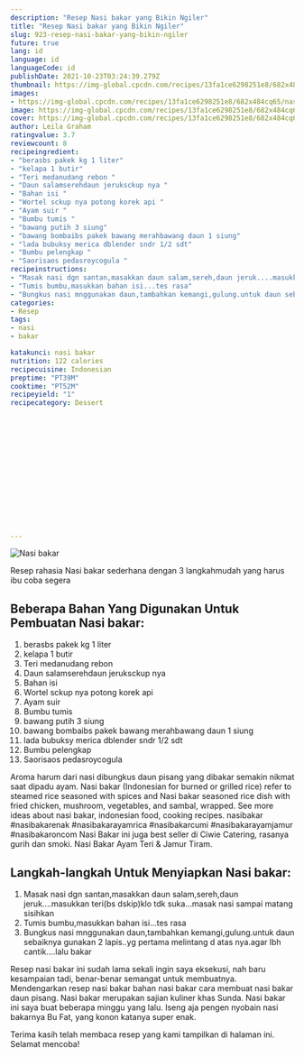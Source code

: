 ```yaml
---
description: "Resep Nasi bakar yang Bikin Ngiler"
title: "Resep Nasi bakar yang Bikin Ngiler"
slug: 923-resep-nasi-bakar-yang-bikin-ngiler
future: true
lang: id
language: id
languageCode: id
publishDate: 2021-10-23T03:24:39.279Z 
thumbnail: https://img-global.cpcdn.com/recipes/13fa1ce6298251e8/682x484cq65/nasi-bakar-foto-resep-utama.webp
images:
- https://img-global.cpcdn.com/recipes/13fa1ce6298251e8/682x484cq65/nasi-bakar-foto-resep-utama.webp
image: https://img-global.cpcdn.com/recipes/13fa1ce6298251e8/682x484cq65/nasi-bakar-foto-resep-utama.webp
cover: https://img-global.cpcdn.com/recipes/13fa1ce6298251e8/682x484cq65/nasi-bakar-foto-resep-utama.webp
author: Leila Graham
ratingvalue: 3.7
reviewcount: 8
recipeingredient:
- "berasbs pakek kg 1 liter"
- "kelapa 1 butir"
- "Teri medanudang rebon "
- "Daun salamserehdaun jeruksckup nya "
- "Bahan isi "
- "Wortel sckup nya potong korek api "
- "Ayam suir "
- "Bumbu tumis "
- "bawang putih 3 siung"
- "bawang bombaibs pakek bawang merahbawang daun 1 siung"
- "lada bubuksy merica dblender sndr 1/2 sdt"
- "Bumbu pelengkap "
- "Saorisaos pedasroycogula "
recipeinstructions:
- "Masak nasi dgn santan,masakkan daun salam,sereh,daun jeruk....masukkan teri(bs dskip)klo tdk suka...masak nasi sampai matang sisihkan"
- "Tumis bumbu,masukkan bahan isi...tes rasa"
- "Bungkus nasi mnggunakan daun,tambahkan kemangi,gulung.untuk daun sebaiknya gunakan 2 lapis..yg pertama melintang d atas nya.agar lbh cantik....lalu bakar"
categories:
- Resep
tags:
- nasi
- bakar

katakunci: nasi bakar 
nutrition: 122 calories
recipecuisine: Indonesian
preptime: "PT39M"
cooktime: "PT52M"
recipeyield: "1"
recipecategory: Dessert


     
    
    
    
    
    
    
    
    
    
    
      
    
---
```



![Nasi bakar](https://img-global.cpcdn.com/recipes/13fa1ce6298251e8/682x484cq65/nasi-bakar-foto-resep-utama.webp)

Resep rahasia Nasi bakar  sederhana dengan 3 langkahmudah yang harus ibu coba segera

<!--inarticleads1-->

## Beberapa Bahan Yang Digunakan Untuk Pembuatan Nasi bakar:

1. berasbs pakek kg 1 liter
1. kelapa 1 butir
1. Teri medanudang rebon 
1. Daun salamserehdaun jeruksckup nya 
1. Bahan isi 
1. Wortel sckup nya potong korek api 
1. Ayam suir 
1. Bumbu tumis 
1. bawang putih 3 siung
1. bawang bombaibs pakek bawang merahbawang daun 1 siung
1. lada bubuksy merica dblender sndr 1/2 sdt
1. Bumbu pelengkap 
1. Saorisaos pedasroycogula 

Aroma harum dari nasi dibungkus daun pisang yang dibakar semakin nikmat saat dipadu ayam. Nasi bakar (Indonesian for burned or grilled rice) refer to steamed rice seasoned with spices and Nasi bakar seasoned rice dish with fried chicken, mushroom, vegetables, and sambal, wrapped. See more ideas about nasi bakar, indonesian food, cooking recipes. nasibakar #nasibakarenak #nasibakarayamrica #nasibakarcumi #nasibakarayamjamur #nasibakaroncom Nasi Bakar ini juga best seller di Ciwie Catering, rasanya gurih dan smoki. Nasi Bakar Ayam Teri &amp; Jamur Tiram. 

<!--inarticleads2-->

## Langkah-langkah Untuk Menyiapkan Nasi bakar:

1. Masak nasi dgn santan,masakkan daun salam,sereh,daun jeruk....masukkan teri(bs dskip)klo tdk suka...masak nasi sampai matang sisihkan
1. Tumis bumbu,masukkan bahan isi...tes rasa
1. Bungkus nasi mnggunakan daun,tambahkan kemangi,gulung.untuk daun sebaiknya gunakan 2 lapis..yg pertama melintang d atas nya.agar lbh cantik....lalu bakar


Resep nasi bakar ini sudah lama sekali ingin saya eksekusi, nah baru kesampaian tadi, benar-benar semangat untuk membuatnya. Mendengarkan resep nasi bakar bahan nasi bakar cara membuat nasi bakar daun pisang. Nasi bakar merupakan sajian kuliner khas Sunda. Nasi bakar ini saya buat beberapa minggu yang lalu. Iseng aja pengen nyobain nasi bakarnya Bu Fat, yang konon katanya super enak. 

Terima kasih telah membaca resep yang kami tampilkan di halaman ini. Selamat mencoba!
